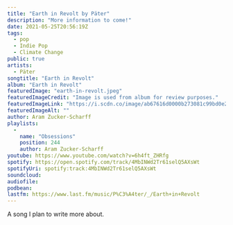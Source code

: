 ```yaml
---
title: "Earth in Revolt by Päter"
description: "More information to come!"
date: 2021-05-25T20:56:19Z
tags:
  - pop
  - Indie Pop
  - Climate Change
public: true
artists:
  - Päter
songtitle: "Earth in Revolt"
album: "Earth in Revolt"
featuredImage: "earth-in-revolt.jpeg"
featuredImageCredit: "Image is used from album for review purposes."
featuredImageLink: "https://i.scdn.co/image/ab67616d0000b273081c99bd0e213c2637cebdf8"
featuredImageAlt: ""
author: Aram Zucker-Scharff
playlists:
  -
    name: "Obsessions"
    position: 244
    author: Aram Zucker-Scharff
youtube: https://www.youtube.com/watch?v=6h4ft_ZHRfg
spotify: https://open.spotify.com/track/4MbINWd2Tr61selQ5AXsWt
spotifyUri: spotify:track:4MbINWd2Tr61selQ5AXsWt
soundcloud:
audiofile:
podbean:
lastfm: https://www.last.fm/music/P%C3%A4ter/_/Earth+in+Revolt
---
```


A song I plan to write more about.
		